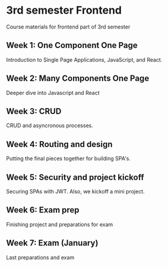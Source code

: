 # 3rd semester Frontend

Course materials for frontend part of 3rd semester

## Week 1: One Component One Page

Introduction to Single Page Applications, JavaScript, and React. 

## Week 2: Many Components One Page

Deeper dive into Javascript and React

## Week 3: CRUD

CRUD and asyncronous processes.

## Week 4: Routing and design

Putting the final pieces together for building SPA's.

## Week 5: Security and project kickoff

Securing SPAs with JWT. Also, we kickoff a mini project.

## Week 6: Exam prep

Finishing project and preparations for exam

## Week 7: Exam (January)

Last preparations and exam
